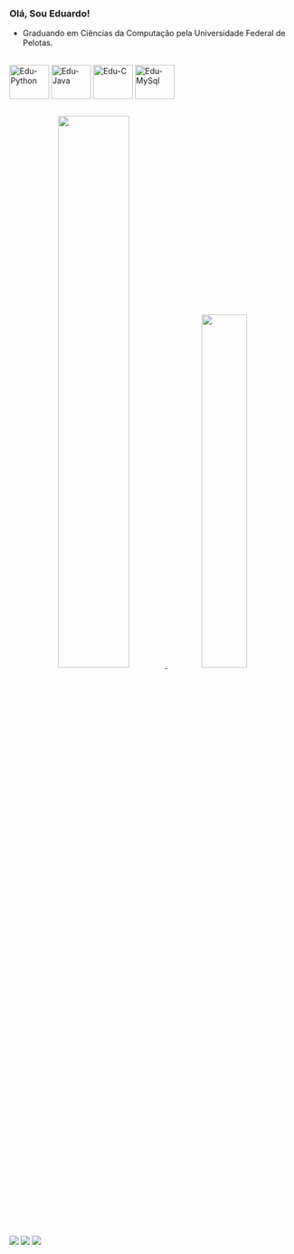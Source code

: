 ### Olá, Sou Eduardo!
- Graduando em Ciências da Computação pela Universidade Federal de Pelotas.
<div style="display: inline_block"><br>
  <img align="center" alt="Edu-Python" height="60" width="70" src="https://cdn.jsdelivr.net/gh/devicons/devicon/icons/python/python-original-wordmark.svg" />
  <img align="center" alt="Edu-Java" height="60" width="70" src="https://cdn.jsdelivr.net/gh/devicons/devicon/icons/java/java-original-wordmark.svg" />
  <img align="center" alt="Edu-C" height="60" width="70" src="https://cdn.jsdelivr.net/gh/devicons/devicon/icons/c/c-original.svg" />
  <img align="center" alt="Edu-MySql" height="60" width="70"  src="https://cdn.jsdelivr.net/gh/devicons/devicon/icons/mysql/mysql-original-wordmark.svg" />
          
</div>

  ##
  
<div align="center">
  <a href="https://github.com/EduardoSchwantz">
    <img width="50%"" src="https://github-readme-stats.vercel.app/api?username=EduardoSchwantz&show_icons=true&theme=merko&include_all_commits=true&count_private=true"/>
    <img width="40%"" src="https://github-readme-stats.vercel.app/api/top-langs/?username=EduardoSchwantz&layout=compact&langs_count=7&theme=merko"/>
</div>

  ##
  
  <div> 
  
<a href="https://instagram.com/eduardoschwantz" target="_blank"><img src="https://img.shields.io/badge/-Instagram-%23E4405F?style=for-the-badge&logo=instagram&logoColor=white" target="_blank"></a>
<a href = "mailto:eduardo_schwantz@hotmail.com"><img src="https://img.shields.io/badge/-Hotmail-%23333?style=for-the-badge&logo=Gmail&logoColor=white" target="_blank"></a>
<a href="https://www.linkedin.com/in/eduardo-schwantz-208889213/"><img src="https://img.shields.io/badge/LinkedIn-0077B5?style=for-the-badge&logo=linkedin&logoColor=white"></a>


